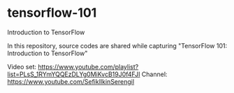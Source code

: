 # tensorflow-101
Introduction to TensorFlow

In this repository, source codes are shared while capturing "TensorFlow 101: Introduction to TensorFlow"

Video set: https://www.youtube.com/playlist?list=PLsS_1RYmYQQEzDLYg0MiKvcB19J0f4FJI
Channel: https://www.youtube.com/SefikIlkinSerengil
